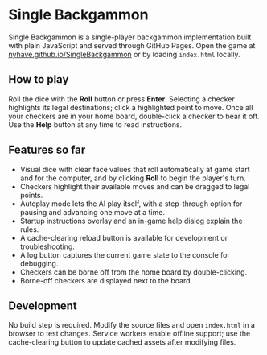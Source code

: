 # Single Backgammon

Single Backgammon is a single-player backgammon implementation built with plain JavaScript and served through GitHub Pages. Open the game at [nyhave.github.io/SingleBackgammon](https://nyhave.github.io/SingleBackgammon/) or by loading `index.html` locally.

## How to play

Roll the dice with the **Roll** button or press **Enter**. Selecting a checker highlights its legal destinations; click a highlighted point to move. Once all your checkers are in your home board, double-click a checker to bear it off. Use the **Help** button at any time to read instructions.

## Features so far

- Visual dice with clear face values that roll automatically at game start and for the computer, and by clicking **Roll** to begin the player's turn.
- Checkers highlight their available moves and can be dragged to legal points.
- Autoplay mode lets the AI play itself, with a step-through option for pausing and advancing one move at a time.
- Startup instructions overlay and an in-game help dialog explain the rules.
- A cache-clearing reload button is available for development or troubleshooting.
- A log button captures the current game state to the console for debugging.
- Checkers can be borne off from the home board by double-clicking.
- Borne-off checkers are displayed next to the board.

## Development

No build step is required. Modify the source files and open `index.html` in a browser to test changes. Service workers enable offline support; use the cache-clearing button to update cached assets after modifying files.
